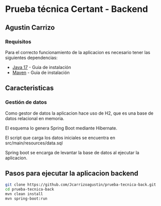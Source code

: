 # Prueba técnica Certant - Backend

## Agustin Carrizo

### Requisitos

Para el correcto funcionamiento de la aplicacion es necesario tener las siguientes dependencias:

- [Java 17](https://techkrowd.com/programacion/java/como-instalar-jdk-en-windows-10-y-11/) - Guia de instalación
- [Maven](https://www.arteco-consulting.com/post/java/instalacion-de-maven) - Guia de instalación

## Caracteristicas
### Gestión de datos
Como gestor de datos la aplicacion hace uso de H2, que es una base de datos relacional en memoria.

El esquema lo genera Spring Boot mediante Hibernate.

El script que carga los datos iniciales se encuentra en src/main/resources/data.sql

Spring boot se encarga de levantar la base de datos al ejecutar la aplicacion.

## Pasos para ejecutar la aplicacion backend

```sh
git clone https://github.com/Jcarrizoagustin/prueba-tecnica-back.git
cd prueba-tecnica-back
mvn clean install
mvn spring-boot:run
```